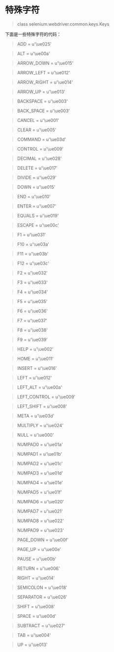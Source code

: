 # 特殊字符

>class selenium.webdriver.common.keys.Keys

下面是一些特殊字符的代码：
>ADD = u'\ue025'

>ALT = u'\ue00a'

>ARROW_DOWN = u'\ue015'

>ARROW_LEFT = u'\ue012'

>ARROW_RIGHT = u'\ue014'

>ARROW_UP = u'\ue013'

>BACKSPACE = u'\ue003'

>BACK_SPACE = u'\ue003'

>CANCEL = u'\ue001'

>CLEAR = u'\ue005'

>COMMAND = u'\ue03d'

>CONTROL = u'\ue009'

>DECIMAL = u'\ue028'

>DELETE = u'\ue017'

>DIVIDE = u'\ue029'

>DOWN = u'\ue015'

>END = u'\ue010'

>ENTER = u'\ue007'

>EQUALS = u'\ue019'

>ESCAPE = u'\ue00c'

>F1 = u'\ue031'

>F10 = u'\ue03a'

>F11 = u'\ue03b'

>F12 = u'\ue03c'

>F2 = u'\ue032'

>F3 = u'\ue033'

>F4 = u'\ue034'

>F5 = u'\ue035'

>F6 = u'\ue036'

>F7 = u'\ue037'

>F8 = u'\ue038'

>F9 = u'\ue039'

>HELP = u'\ue002'

>HOME = u'\ue011'

>INSERT = u'\ue016'

>LEFT = u'\ue012'

>LEFT_ALT = u'\ue00a'

>LEFT_CONTROL = u'\ue009'

>LEFT_SHIFT = u'\ue008'

>META = u'\ue03d'

>MULTIPLY = u'\ue024'

>NULL = u'\ue000'

>NUMPAD0 = u'\ue01a'

>NUMPAD1 = u'\ue01b'

>NUMPAD2 = u'\ue01c'

>NUMPAD3 = u'\ue01d'

>NUMPAD4 = u'\ue01e'

>NUMPAD5 = u'\ue01f'

>NUMPAD6 = u'\ue020'

>NUMPAD7 = u'\ue021'

>NUMPAD8 = u'\ue022'

>NUMPAD9 = u'\ue023'

>PAGE_DOWN = u'\ue00f'

>PAGE_UP = u'\ue00e'

>PAUSE = u'\ue00b'

>RETURN = u'\ue006'

>RIGHT = u'\ue014'

>SEMICOLON = u'\ue018'

>SEPARATOR = u'\ue026'

>SHIFT = u'\ue008'

>SPACE = u'\ue00d'

>SUBTRACT = u'\ue027'

>TAB = u'\ue004'

>UP = u'\ue013'